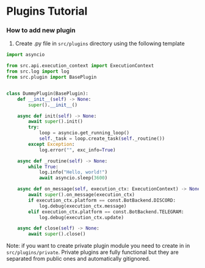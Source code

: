 # Plugins Tutorial

### How to add new plugin

1. Create .py file in `src/plugins` directory using the following template

```py
import asyncio

from src.api.execution_context import ExecutionContext
from src.log import log
from src.plugin import BasePlugin


class DummyPlugin(BasePlugin):
    def __init__(self) -> None:
        super().__init__()

    async def init(self) -> None:
        await super().init()
        try:
            loop = asyncio.get_running_loop()
            self._task = loop.create_task(self._routine())
        except Exception:
            log.error("", exc_info=True)

    async def _routine(self) -> None:
        while True:
            log.info("Hello, world!")
            await asyncio.sleep(3600)

    async def on_message(self, execution_ctx: ExecutionContext) -> None:
        await super().on_message(execution_ctx)
        if execution_ctx.platform == const.BotBackend.DISCORD:
            log.debug(execution_ctx.message)
        elif execution_ctx.platform == const.BotBackend.TELEGRAM:
            log.debug(execution_ctx.update)

    async def close(self) -> None:
        await super().close()

```

Note: if you want to create private plugin module you need to create in in `src/plugins/private`. Private plugins are fully functional but they are separated from public ones and automatically gitignored.
